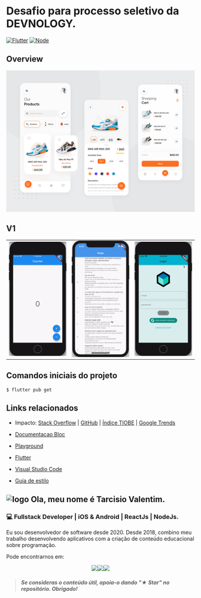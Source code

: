 # Desafio para processo seletivo da DEVNOLOGY.

[![Flutter](https://img.shields.io/badge/Flutter-Bloc-blue?style=for-the-badge&logo=flutter&logoColor=white&labelColor=101010)](https://developer.mozilla.org/es/docs/Web/JavaScript) [![Node](https://img.shields.io/badge/Node-Bloc-green?style=for-the-badge&logo=javascript&logoColor=white&labelColor=101010)](https://developer.mozilla.org/es/docs/Web/JavaScript)

## Overview 

![](./assets/logo.png)

## V1

<div style="text-align: center">
    <table>
        <tr>
            <td style="text-align: center">
                <a href="https://bloclibrary.dev/tutorials/flutter-counter">
                    <img src="https://raw.githubusercontent.com/felangel/bloc/master/assets/examples/flutter_counter.gif" width="200"/>
                </a>
            </td>            
            <td style="text-align: center">
                <a href="https://bloclibrary.dev/tutorials/flutter-infinite-list">
                    <img src="https://raw.githubusercontent.com/felangel/bloc/master/assets/examples/flutter_infinite_list.gif" width="200"/>
                </a>
            </td>
            <td style="text-align: center">
                <a href="https://bloclibrary.dev/tutorials/flutter-login">
                    <img src="https://raw.githubusercontent.com/felangel/bloc/master/assets/examples/flutter_firebase_login.gif" width="200" />
                </a>
            </td>
        </tr>
    </table>
</div>


## Comandos iniciais do projeto

```
$ flutter pub get
```


## Links relacionados

* Impacto: [Stack Overflow](https://survey.stackoverflow.co/2023/#most-popular-technologies-language) | [GitHub](https://github.blog/2023-11-08-the-state-of-open-source-and-ai/) | [Índice TIOBE](https://www.tiobe.com/tiobe-index/) | [Google Trends](https://trends.google.es/trends/explore?cat=5&date=today%205-y&q=%2Fm%2F02p97,%2Fm%2F05z1_,%2Fm%2F07sbkfb&hl=es)

* [Documentacao Bloc](https://developer.mozilla.org/es/docs/Web/JavaScript)
* [Playground](https://dartpad.dev/)
* [Flutter](https://flutter.dev/)
* [Visual Studio Code](https://code.visualstudio.com/)
* [Guía de estilo](https://google.github.io/styleguide/jsguide.html)

## ![logo](https://github.com/devtvas/devtvas/blob/main/assets/logo_profile.png?raw=true) Ola, meu nome é Tarcisio Valentim.
### 💻 Fullstack Developer | iOS & Android | ReactJs | NodeJs.


Eu sou desenvolvedor de software desde 2020. Desde 2018, combino meu trabalho desenvolvendo aplicativos com a criação de conteúdo educacional sobre programação.

Pode encontrarnos em:


<div style="display: flex; justify-content: center;">

<a class="social" href="mailto:tarcisio.word@gmail.com" alt="Gmail" >
  <img src="https://img.shields.io/badge/-Gmail-FF0000?style=&labelColor=FF0000&logo=gmail&logoColor=white&link=LINK-DO-SEU-EMAIL" />
</a>

<a class="social" href="https://www.linkedin.com/in/devtvas/" alt="Linkedin" >
  <img src="https://img.shields.io/badge/-Linkedin-0e76a8?style=&logo=Linkedin&logoColor=white&link=LINK-DO-SEU-LINKEDIN" />
</a>

<a class="social" href="https://api.whatsapp.com/send?phone=5562998025403" alt="WhatsApp" >
  <img src="https://img.shields.io/badge/-WhatsApp-25d366?style=&labelColor=25d366&logo=whatsapp&logoColor=white&link=API-DO-SEU-WHATSAPP"/>
</a>

</div>

> ##### Se consideras o conteúdo útil, apoia-o dando "★ Star" no repositório. Obrigado!